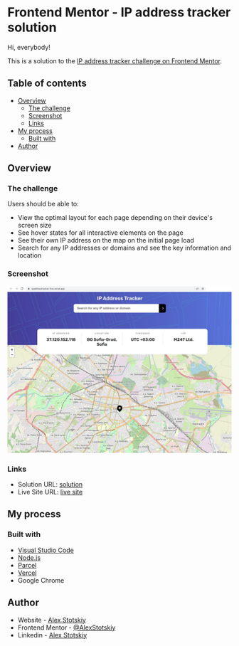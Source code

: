 # Frontend Mentor - IP address tracker solution

Hi, everybody!

This is a solution to the [IP address tracker challenge on Frontend Mentor](https://www.frontendmentor.io/challenges/ip-address-tracker-I8-0yYAH0).

## Table of contents

- [Overview](#overview)
  - [The challenge](#the-challenge)
  - [Screenshot](#screenshot)
  - [Links](#links)
- [My process](#my-process)
  - [Built with](#built-with)
- [Author](#author)

## Overview

### The challenge

Users should be able to:

- View the optimal layout for each page depending on their device's screen size
- See hover states for all interactive elements on the page
- See their own IP address on the map on the initial page load
- Search for any IP addresses or domains and see the key information and location

### Screenshot

![](.//images/screenshot.jpg)

### Links

- Solution URL: [solution](https://github.com/AlexStotskiy/ip_address_tracker)
- Live Site URL: [live site](https://ipaddresstracker-five.vercel.app/)

## My process

### Built with

- [Visual Studio Code](https://code.visualstudio.com)
- [Node.js](https://nodejs.org/en/)
- [Parcel](https://parceljs.org/)
- [Vercel](https://vercel.com/)
- Google Chrome

## Author

- Website - [Alex Stotskiy](https://linktr.ee/alexstotskiy)
- Frontend Mentor - [@AlexStotskiy](https://www.frontendmentor.io/profile/AlexStotskiy)
- Linkedin - [Alex Stotskiy](https://www.linkedin.com/in/alex-stotskiy-11866a114/)